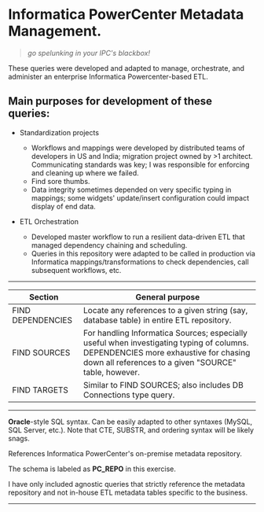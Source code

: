# Informatica PowerCenter Metadata Management.
> _go spelunking in your IPC's blackbox!_

These queries were developed and adapted to manage, orchestrate, and administer an enterprise Informatica Powercenter-based ETL.

## Main purposes for development of these queries:
* Standardization projects
  * Workflows and mappings were developed by distributed teams of developers in US and India; migration project owned by >1 architect. Communicating standards was key; I was responsible for enforcing and cleaning up where we failed. 
  * Find sore thumbs.
  * Data integrity sometimes depended on very specific typing in mappings; some widgets' update/insert configuration could impact display of end data.

* ETL Orchestration
  * Developed master workflow to run a resilient data-driven ETL that managed dependency chaining and scheduling.
  * Queries in this repository were adapted to be called in production via Informatica mappings/transformations to check dependencies, call subsequent workflows, etc.

*******
| Section       | General purpose      |
| ------------- | ------------- |
| FIND DEPENDENCIES | Locate any references to a given string (say, database table) in entire ETL repository. |
| FIND SOURCES| For handling Informatica Sources; especially useful when investigating typing of columns. DEPENDENCIES more exhaustive for chasing down all references to a given "SOURCE" table, however. |
| FIND TARGETS | Similar to FIND SOURCES; also includes DB Connections type query. |

*******
**Oracle**-style SQL syntax. Can be easily adapted to other syntaxes (MySQL, SQL Server, etc.). Note that CTE, SUBSTR, and ordering syntax will be likely snags.

References Informatica PowerCenter's on-premise metadata repository.

The schema is labeled as **PC_REPO** in this exercise.

I have only included agnostic queries that strictly reference the metadata repository and not in-house ETL metadata tables specific to the business.

*******

 

